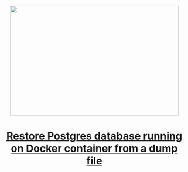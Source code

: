 
<p align="center">
  <img width="460" height="300" src="https://miro.medium.com/max/770/1*C7bmh8fPx9mAwKRCLboSZg.png">
</p>

<h1 align="center"><a href="https://faun.pub/restore-postgres-database-running-on-docker-container-from-a-dump-file-746a550cf4fd">Restore Postgres database running on Docker container from a dump file
</a></h1>